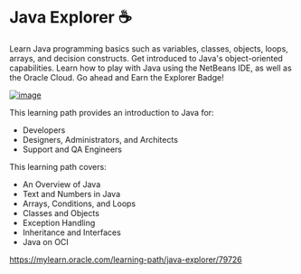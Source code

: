 # Java Explorer ☕

Learn Java programming basics such as variables, classes, objects, loops, arrays, and decision constructs. Get introduced to Java's object-oriented capabilities. Learn how to play with Java using the NetBeans IDE, as well as the Oracle Cloud. Go ahead and Earn the Explorer Badge!

<a href="https://mylearn.oracle.com/learning-path/java-explorer/79726">

![image](https://user-images.githubusercontent.com/23409026/198907641-1e356bb0-af0d-4e2d-8164-5a918cdd05ac.png)

</a>

This learning path provides an introduction to Java for:
- Developers
- Designers, Administrators, and Architects
- Support and QA Engineers

This learning path covers:
- An Overview of Java
- Text and Numbers in Java
- Arrays, Conditions, and Loops
- Classes and Objects
- Exception Handling
- Inheritance and Interfaces
- Java on OCI

https://mylearn.oracle.com/learning-path/java-explorer/79726

